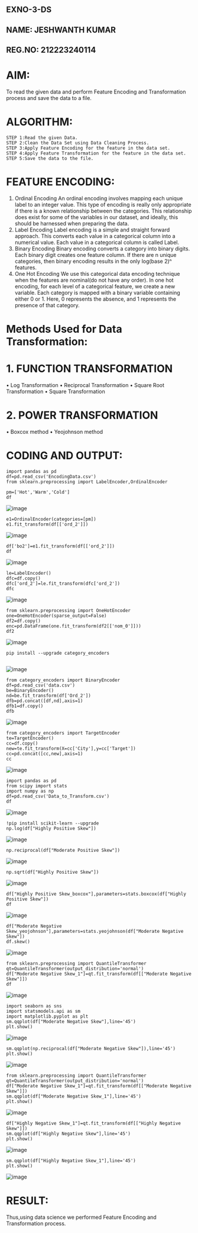 ## EXNO-3-DS

## NAME: JESHWANTH KUMAR
## REG.NO: 212223240114

# AIM:
To read the given data and perform Feature Encoding and Transformation process and save the data to a file.

# ALGORITHM:
```
STEP 1:Read the given Data.
STEP 2:Clean the Data Set using Data Cleaning Process.
STEP 3:Apply Feature Encoding for the feature in the data set.
STEP 4:Apply Feature Transformation for the feature in the data set.
STEP 5:Save the data to the file.
```

# FEATURE ENCODING:
1. Ordinal Encoding
An ordinal encoding involves mapping each unique label to an integer value. This type of encoding is really only appropriate if there is a known relationship between the categories. This relationship does exist for some of the variables in our dataset, and ideally, this should be harnessed when preparing the data.
2. Label Encoding
Label encoding is a simple and straight forward approach. This converts each value in a categorical column into a numerical value. Each value in a categorical column is called Label.
3. Binary Encoding
Binary encoding converts a category into binary digits. Each binary digit creates one feature column. If there are n unique categories, then binary encoding results in the only log(base 2)ⁿ features.
4. One Hot Encoding
We use this categorical data encoding technique when the features are nominal(do not have any order). In one hot encoding, for each level of a categorical feature, we create a new variable. Each category is mapped with a binary variable containing either 0 or 1. Here, 0 represents the absence, and 1 represents the presence of that category.

# Methods Used for Data Transformation:
  # 1. FUNCTION TRANSFORMATION
• Log Transformation
• Reciprocal Transformation
• Square Root Transformation
• Square Transformation
  # 2. POWER TRANSFORMATION
• Boxcox method
• Yeojohnson method

# CODING AND OUTPUT:
```P
import pandas as pd
df=pd.read_csv('EncodingData.csv')
from sklearn.preprocessing import LabelEncoder,OrdinalEncoder
```
```P
pm=['Hot','Warm','Cold']
df
```
![image](https://github.com/user-attachments/assets/8fbd48c2-99c5-4bd8-873e-bfcef7c160de)

```P
e1=OrdinalEncoder(categories=[pm])
e1.fit_transform(df[['ord_2']])

```
![image](https://github.com/user-attachments/assets/ffc1f321-f178-4e98-b2d4-d7f54ce40e5c)

```P
df['bo2']=e1.fit_transform(df[['ord_2']])
df

```
![image](https://github.com/user-attachments/assets/0cb87853-f1a3-44c3-a63e-63f4f0b93716)

```P
le=LabelEncoder()
dfc=df.copy()
dfc['ord_2']=le.fit_transform(dfc['ord_2'])
dfc
```
![image](https://github.com/user-attachments/assets/d43a6e61-760a-4c0e-9f4f-5f04469ce415)

```P
from sklearn.preprocessing import OneHotEncoder
one=OneHotEncoder(sparse_output=False)
df2=df.copy()
enc=pd.DataFrame(one.fit_transform(df2[['nom_0']]))
df2
```
![image](https://github.com/user-attachments/assets/e7018135-8974-4fc0-a6bd-b9f156e2530e)

```P
pip install --upgrade category_encoders


```
![image](https://github.com/user-attachments/assets/ca342f14-a85e-4a3e-acd9-08378ef3f80e)

```P
from category_encoders import BinaryEncoder
df=pd.read_csv('data.csv')
be=BinaryEncoder()
nd=be.fit_transform(df['Ord_2'])
dfb=pd.concat([df,nd],axis=1)
dfb1=df.copy()
dfb
```
![image](https://github.com/user-attachments/assets/061dc2ac-20a7-43a8-a99d-6e749c1e7d57)

```P
from category_encoders import TargetEncoder
te=TargetEncoder()
cc=df.copy()
new=te.fit_transform(X=cc['City'],y=cc['Target'])
cc=pd.concat([cc,new],axis=1)
cc
```
![image](https://github.com/user-attachments/assets/b193fcc0-75a4-4b97-ab72-8bd5a5fe4b45)

```P
import pandas as pd
from scipy import stats
import numpy as np
df=pd.read_csv('Data_to_Transform.csv')
df
```
![image](https://github.com/user-attachments/assets/866ea050-3e9c-47df-8e3e-bce0e91030a0)

```P
!pip install scikit-learn --upgrade
np.log(df["Highly Positive Skew"])
```
![image](https://github.com/user-attachments/assets/eee3590a-dc84-454c-a9e5-5949674a64d5)

```P
np.reciprocal(df["Moderate Positive Skew"])
```
![image](https://github.com/user-attachments/assets/69432911-a51b-437e-91e3-0cb98302b638)

```P
np.sqrt(df["Highly Positive Skew"])
```
![image](https://github.com/user-attachments/assets/85e98b8b-517e-4f72-925c-233935796b8c)

```P
df["Highly Positive Skew_boxcox"],parameters=stats.boxcox(df["Highly Positive Skew"])
df
```
![image](https://github.com/user-attachments/assets/b48dda39-09ae-4190-aa3b-67e3b1f874a7)

```P
df["Moderate Negative Skew_yeojohnson"],parameters=stats.yeojohnson(df["Moderate Negative Skew"])
df.skew()
```
![image](https://github.com/user-attachments/assets/f2908c8b-1f24-44c8-ae97-011bf3c77629)

```P
from sklearn.preprocessing import QuantileTransformer
qt=QuantileTransformer(output_distribution='normal')
df["Moderate Negative Skew_1"]=qt.fit_transform(df[["Moderate Negative Skew"]])
df
```
![image](https://github.com/user-attachments/assets/85bd59ef-013b-4bef-91d7-1e3a4dbf3d65)

```P
import seaborn as sns
import statsmodels.api as sm
import matplotlib.pyplot as plt
sm.qqplot(df["Moderate Negative Skew"],line='45')
plt.show()

```
![image](https://github.com/user-attachments/assets/34bac6f4-48fa-4339-ae61-4bdcd7e2a9f4)

```P
sm.qqplot(np.reciprocal(df["Moderate Negative Skew"]),line='45')
plt.show()
```
![image](https://github.com/user-attachments/assets/571840fd-14de-416a-b88c-db1f3121993f)

```P
from sklearn.preprocessing import QuantileTransformer
qt=QuantileTransformer(output_distribution='normal')
df["Moderate Negative Skew_1"]=qt.fit_transform(df[["Moderate Negative Skew"]])
sm.qqplot(df["Moderate Negative Skew_1"],line='45')
plt.show()
```
![image](https://github.com/user-attachments/assets/ce3f5a5f-a2e5-4ad7-8dc9-076ee5dcc5e7)

```P
df["Highly Negative Skew_1"]=qt.fit_transform(df[["Highly Negative Skew"]])
sm.qqplot(df["Highly Negative Skew"],line='45')
plt.show()
```
![image](https://github.com/user-attachments/assets/4948dbcb-a6b3-42a5-a833-62faa8c744ee)


```P
sm.qqplot(df["Highly Negative Skew_1"],line='45')
plt.show()
```
![image](https://github.com/user-attachments/assets/1119ad81-8494-4c7d-ab56-74e1ab2c5b33)


# RESULT:
Thus,using data science we performed Feature Encoding and Transformation process.

       
